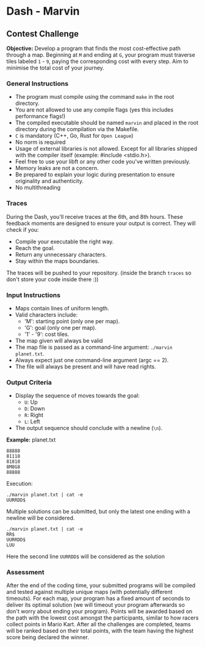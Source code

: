 # Dash - Marvin
## Contest Challenge

**Objective:** Develop a program that finds the most cost-effective path through a map. Beginning at `M` and ending at `G`, your program must traverse tiles labeled `1` - `9`, paying the corresponding cost with every step. Aim to minimise the total cost of your journey.

### General Instructions
- The program must compile using the command `make` in the root directory.
- You are not allowed to use any compile flags (yes this includes performance flags!)
- The compiled executable should be named `marvin` and placed in the root directory during the compilation via the Makefile.
- `C` is mandatory (C++, Go, Rust for `Open League`)
- No norm is required
- Usage of external libraries is not allowed. Except for all libraries shipped with the compiler itself (example: #include <stdio.h>).
- Feel free to use your libft or any other code you've written previously. 
- Memory leaks are not a concern.
- Be prepared to explain your logic during presentation to ensure originality and authenticity.
- No multithreading

### Traces
During the Dash, you'll receive traces at the 6th, and 8th hours. These feedback moments are designed to ensure your output is correct. They will check if you:
- Compile your executable the right way.
- Reach the goal.
- Return any unnecessary characters.
- Stay within the maps boundaries.

The traces will be pushed to your repository. (inside the branch `traces` so don't store your code inside there :))

### Input Instructions
- Maps contain lines of uniform length.
- Valid characters include:
  - 'M': starting point (only one per map).
  - 'G': goal (only one per map).
  - '1' - '9': cost tiles.
- The map given will always be valid 
- The map file is passed as a command-line argument: `./marvin planet.txt`.
- Always expect just one command-line argument (argc == 2).
- The file will always be present and will have read rights.
### Output Criteria

- Display the sequence of moves towards the goal:
  - `U`: Up
  - `D`: Down
  - `R`: Right
  - `L`: Left
- The output sequence should conclude with a newline (`\n`).

**Example:**
planet.txt
```
88888
81118
81818
8M8G8
88888
```

Execution:
```
./marvin planet.txt | cat -e
UURRDD$
```

Multiple solutions can be submitted, but only the latest one ending with a newline will be considered.
```
./marvin planet.txt | cat -e
RR$
UURRDD$
LUU
```
Here the second line `UURRDD$` will be considered as the solution 
### Assessment

After the end of the coding time, your submitted programs will be compiled and tested against multiple unique maps (with potentially different timeouts).
For each map, your program has a fixed amount of seconds to deliver its optimal solution (we will timeout your program afterwards so don't worry about ending your program). Points will be awarded based on the path with the lowest cost amongst the participants, similar to how racers collect points in Mario Kart. After all the challenges are completed, teams will be ranked based on their total points, with the team having the highest score being declared the winner.
